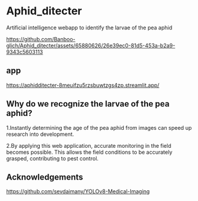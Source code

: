 # Aphid_ditecter
Artificial intelligence webapp to identify the larvae of the pea aphid



https://github.com/Banboo-glich/Aphid_ditecter/assets/65880626/26e39ec0-81d5-453a-b2a9-9343c5603113



## app
https://aphidditecter-8meuifzu5rzsbuwtzgs4zp.streamlit.app/

## Why do we recognize the larvae of the pea aphid?
<p>1.Instantly determining the age of the pea aphid from images can speed up research into development.
<p>2.By applying this web application, accurate monitoring in the field becomes possible. This allows the field conditions to be accurately grasped, contributing to pest control.</p>



## Acknowledgements
https://github.com/sevdaimany/YOLOv8-Medical-Imaging



